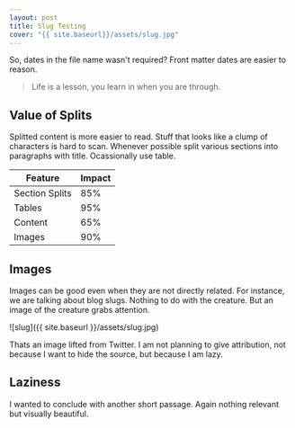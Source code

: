 ```yaml
---
layout: post
title: Slug Testing
cover: "{{ site.baseurl}}/assets/slug.jpg"
---
```


So, dates in the file name wasn't required? Front matter dates are easier to
reason.

> Life is a lesson, you learn in when you are through.

## Value of Splits

Splitted content is more easier to read. Stuff that looks like a clump of
characters is hard to scan. Whenever possible split various sections into
paragraphs with title. Ocassionally use table.

Feature        | Impact
-------------- | ------
Section Splits | 85%
Tables         | 95%
Content        | 65%
Images         | 90%

## Images

Images can be good even when they are not directly related. For instance, we are
talking about blog slugs. Nothing to do with the creature. But an image of the
creature grabs attention.

![slug]({{ site.baseurl }}/assets/slug.jpg)

Thats an image lifted from Twitter. I am not planning to give attribution, not
because I want to hide the source, but because I am lazy.

## Laziness

I wanted to conclude with another short passage. Again nothing relevant but
visually beautiful.
